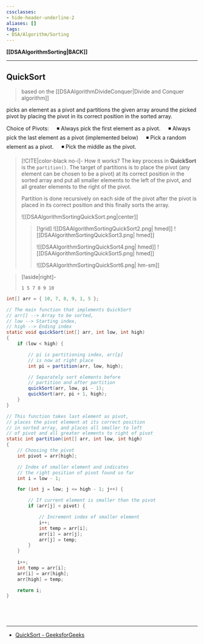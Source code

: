 ```yaml
---
cssclasses:
- hide-header-underline-2
aliases: []
tags:
- DSA/Algorithm/Sorting 
---
```

**[[DSAAlgorithmSorting|BACK]]**

---
## QuickSort
> based on the [[DSAAlgorithmDivideConquer|Divide and Conquer algorithm]]

picks an element as a pivot and partitions the given array around the picked pivot by placing the pivot in its correct position in the sorted array.

Choice of Pivots:
$\quad$◾ Always pick the first element as a pivot.
$\quad$◾ Always pick the last element as a pivot (implemented below)
$\quad$◾ Pick a random element as a pivot.
$\quad$◾ Pick the middle as the pivot.

>[!CITE|color-black no-i]- How it works?
> The key process in **QuickSort** is the `partition()`. The target of partitions is to place the pivot (any element can be chosen to be a pivot) at its correct position in the sorted array and put all smaller elements to the left of the pivot, and all greater elements to the right of the pivot.
> 
> Partition is done recursively on each side of the pivot after the pivot is placed in its correct position and this finally sorts the array.
> 
> ![[DSAAlgorithmSortingQuickSort.png|center]]
> 
>>[!grid]
>> ![[DSAAlgorithmSortingQuickSort2.png| hmed]]
>> ![[DSAAlgorithmSortingQuickSort3.png| hmed]]
>> 
>> ![[DSAAlgorithmSortingQuickSort4.png| hmed]]
>> ![[DSAAlgorithmSortingQuickSort5.png| hmed]]
>> 
>> ![[DSAAlgorithmSortingQuickSort6.png| hm-sm]]

>[!aside|right]-
> ```
> 1 5 7 8 9 10 
> ```

```java
int[] arr = { 10, 7, 8, 9, 1, 5 };

// The main function that implements QuickSort
// arr[] --> Array to be sorted,
// low --> Starting index,
// high --> Ending index
static void quickSort(int[] arr, int low, int high)
{
	if (low < high) {

		// pi is partitioning index, arr[p]
		// is now at right place
		int pi = partition(arr, low, high);

		// Separately sort elements before
		// partition and after partition
		quickSort(arr, low, pi - 1);
		quickSort(arr, pi + 1, high);
	}
}

// This function takes last element as pivot,
// places the pivot element at its correct position
// in sorted array, and places all smaller to left
// of pivot and all greater elements to right of pivot
static int partition(int[] arr, int low, int high)
{
	// Choosing the pivot
	int pivot = arr[high];

	// Index of smaller element and indicates
	// the right position of pivot found so far
	int i = low - 1;

	for (int j = low; j <= high - 1; j++) {

		// If current element is smaller than the pivot
		if (arr[j] < pivot) {

			// Increment index of smaller element
			i++;
			int temp = arr[i];
			arr[i] = arr[j];
			arr[j] = temp;
		}
	}
	
	i++;
	int temp = arr[i];
	arr[i] = arr[high];
	arr[high] = temp;

	return i;
}
```

<br>

# 
---
- [QuickSort - GeeksforGeeks](https://www.geeksforgeeks.org/quick-sort/)